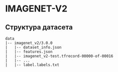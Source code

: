 # IMAGENET-V2

## Структура датасета

    data
    |-- imagenet_v2/3.0.0
    |   |-- dataset_info.json
    |   |-- features.json
    |   |-- imagenet_v2-test.tfrecord-00000-of-00016
    |   |-- ...
    |   |-- label.labels.txt
